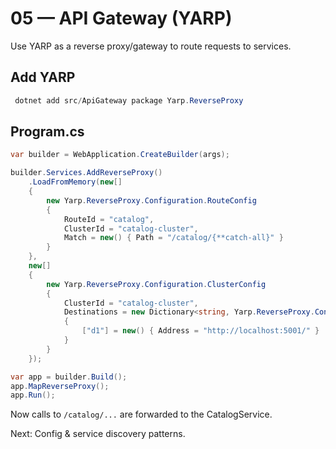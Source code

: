 # 05 — API Gateway (YARP)

Use YARP as a reverse proxy/gateway to route requests to services.

## Add YARP
```powershell
 dotnet add src/ApiGateway package Yarp.ReverseProxy
```

## Program.cs
```csharp
var builder = WebApplication.CreateBuilder(args);

builder.Services.AddReverseProxy()
    .LoadFromMemory(new[]
    {
        new Yarp.ReverseProxy.Configuration.RouteConfig
        {
            RouteId = "catalog",
            ClusterId = "catalog-cluster",
            Match = new() { Path = "/catalog/{**catch-all}" }
        }
    },
    new[]
    {
        new Yarp.ReverseProxy.Configuration.ClusterConfig
        {
            ClusterId = "catalog-cluster",
            Destinations = new Dictionary<string, Yarp.ReverseProxy.Configuration.DestinationConfig>
            {
                ["d1"] = new() { Address = "http://localhost:5001/" }
            }
        }
    });

var app = builder.Build();
app.MapReverseProxy();
app.Run();
```

Now calls to `/catalog/...` are forwarded to the CatalogService.

Next: Config & service discovery patterns.
